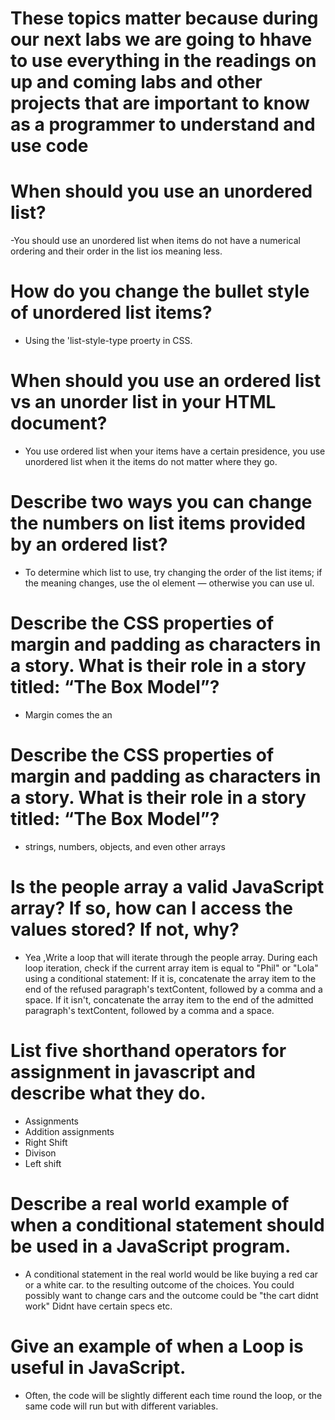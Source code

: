 # These topics matter because during our next labs we are going to hhave to use everything in the readings on up and coming labs and other projects that are important to know as a programmer to understand and use code






# When should you use an unordered list?

-You should use an unordered list when items do not have a numerical ordering and their order in the list ios meaning less.

# How do you change the bullet style of unordered list items?

- Using the 'list-style-type proerty in CSS.

# When should you use an ordered list vs an unorder list in your HTML document?

- You use ordered list when your items have a certain presidence, you use unordered list when it the items do not matter where they go.

# Describe two ways you can change the numbers on list items provided by an ordered list?

- To determine which list to use, try changing the order of the list items; if the meaning changes, use the ol element — otherwise you can use ul.

# Describe the CSS properties of margin and padding as characters in a story. What is their role in a story titled: “The Box Model”?

- Margin comes the an 

# Describe the CSS properties of margin and padding as characters in a story. What is their role in a story titled: “The Box Model”?

- strings, numbers, objects, and even other arrays

# Is the people array a valid JavaScript array? If so, how can I access the values stored? If not, why?

- Yea ,Write a loop that will iterate through the people array.
During each loop iteration, check if the current array item is equal to "Phil" or "Lola" using a conditional statement:
If it is, concatenate the array item to the end of the refused paragraph's textContent, followed by a comma and a space.
If it isn't, concatenate the array item to the end of the admitted paragraph's textContent, followed by a comma and a space.

# List five shorthand operators for assignment in javascript and describe what they do.

- Assignments
- Addition assignments
- Right Shift
- Divison
- Left shift

# Describe a real world example of when a conditional statement should be used in a JavaScript program.
- A conditional statement in the real world would be like buying a red car or a white car. to the resulting outcome of the choices. You could possibly want to change cars and the outcome could be "the cart didnt work" Didnt have certain specs etc.

# Give an example of when a Loop is useful in JavaScript.

- Often, the code will be slightly different each time round the loop, or the same code will run but with different variables.
